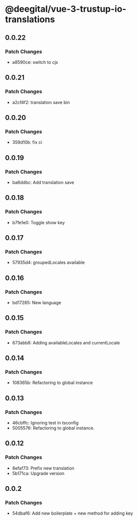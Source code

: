 # @deegital/vue-3-trustup-io-translations

## 0.0.22

### Patch Changes

- a8590ce: switch to cjs

## 0.0.21

### Patch Changes

- a2cf4f2: translation save bin

## 0.0.20

### Patch Changes

- 359d10b: fix ci

## 0.0.19

### Patch Changes

- ba6ddbc: Add translation save

## 0.0.18

### Patch Changes

- b7fe1e0: Toggle show key

## 0.0.17

### Patch Changes

- 57935d4: groupedLocales available

## 0.0.16

### Patch Changes

- bd17285: New language

## 0.0.15

### Patch Changes

- 673abb8: Adding availableLocales and currentLocale

## 0.0.14

### Patch Changes

- 108365b: Refactoring to global instance

## 0.0.13

### Patch Changes

- 46cbffc: Ignoring test in tsconfig
- 5005576: Refactoring to global instance.

## 0.0.12

### Patch Changes

- 8efaf73: Prefix new translation
- 5b171ca: Upgrade version

## 0.0.2

### Patch Changes

- 54dbaf6: Add new boilerplate + new method for adding key
